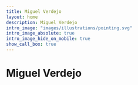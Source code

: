 ```yaml
---
title: Miguel Verdejo
layout: home
description: Miguel Verdejo
intro_image: "images/illustrations/pointing.svg"
intro_image_absolute: true
intro_image_hide_on_mobile: true
show_call_box: true
---
```


# Miguel Verdejo
